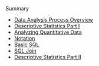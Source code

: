 Summary 

- [Data Analysis Process Overview](./Data-Analysis-Process-Overview.md)
- [Descriptive Statistics Part I](./Descriptive%20Statistics%20(Part%20I).md)
- [Analyzing Quantitative Data](./Analyzing%20Quantitative%20Data.md)
- [Notation](./Notation.md)
- [Basic SQL](./Basic%20SQl.md)
- [SQL Join](./SQL%20Join.md)
- [Descriptive Statistics Part II](./Descriptive%20Statistics%20(Part%20I).md)
 